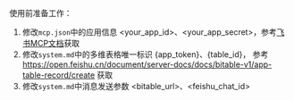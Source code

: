 使用前准备工作：
1. 修改`mcp.json`中的应用信息 <your_app_id>、<your_app_secret>，参考[飞书MCP文档](https://open.feishu.cn/document/uAjLw4CM/ukTMukTMukTM/mcp_integration/advanced-configuration)获取
2. 修改`system.md`中的多维表格唯一标识 {app_token}、{table_id}， 参考 https://open.feishu.cn/document/server-docs/docs/bitable-v1/app-table-record/create 获取
3. 修改`system.md`中消息发送参数 <bitable_url>、<feishu_chat_id>